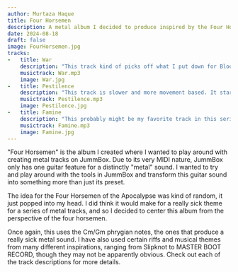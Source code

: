 ```yaml
---
author: Murtaza Haque
title: Four Horsemen
description: A metal album I decided to produce inspired by the Four Horsemen of the Apocalypse.
date: 2024-08-18
draft: false
image: FourHorsemen.jpg
tracks:
-   title: War
    description: "This track kind of picks off what I put down for Bloodlust, another track I've made that you can check out on this site. I wanted to go full-blown metal for this, but the distortion probably got the best of the track. It took over 7 iterations to get it to a point where it sounded alright, but considering how the newer tracks like Famine turned out, I might revisit it once more to boost the volume and rid the distortion. I happened to have also used a small Cm phyrgian riff from the start of \"Pyschosocial\" by Slipknot. This is also where I began to play around with panning effects, and the outcome was great!" 
    musictrack: War.mp3
    image: War.jpg
-   title: Pestilence
    description: "This track is slower and more movement based. It starts of slow, representing the spread and behavior of disease. Then it slowly slides into a metal structure and a solid groove towards the middle. Not one of the most exciting tracks per say, but I still think it turned out quite nice. I happened to use some progressive or \"djent\" sounding parts of the track from a song callled \"Through Purgatory\" by a very niche band called \"City of Dis.\" I also must add, the ending certainly turned out very nice, and I might do something like that again!"
    musictrack: Pestilence.mp3
    image: Pestilence.jpg
-   title: Famine
    description: "This probably might be my favorite track in this series. This was where I utilized the pan effects and layering of different instruments to create a louder, richer guitar sound without any of the distortion that comes with the lower octaves. Then, I simply took advantage of the pan effects to create really cool effects and fun musical melodies within the track, especially the section where the \"peak\" of the piece is achieved (measure 29 to be exact). The breakdown also has a fun little section before entering into shred. Overall, the piece is just a whole lot of fun and I really enjoyed trying to perfect this style. I got one of the sections from a track by MASTER BOOT RECORD called \"DBLSPACE.EXE.\" I just shifted that section in a different key signature and made it match the tempo of the track, which is a bit faster."
    musictrack: Famine.mp3
    image: Famine.jpg
---
```


"Four Horsemen" is the album I created where I wanted to play around with creating metal tracks on JummBox. Due to its very MIDI nature, JummBox only has one guitar feature for a distinctly "metal" sound. I wanted to try and play around with the tools in JummBox and transform this guitar sound into something more than just its preset. 

The idea for the Four Horsemen of the Apocalypse was kind of random, it just popped into my head. I did think it would make for a really sick theme for a series of metal tracks, and so I decided to center this album from the perspective of the four horsemen. 

Once again, this uses the Cm/Gm phrygian notes, the ones that produce a really sick metal sound. I have also used certain riffs and musical themes from many different inspirations, ranging from Slipknot to MASTER BOOT RECORD, though they may not be apparently obvious. Check out each of the track descriptions for more details.